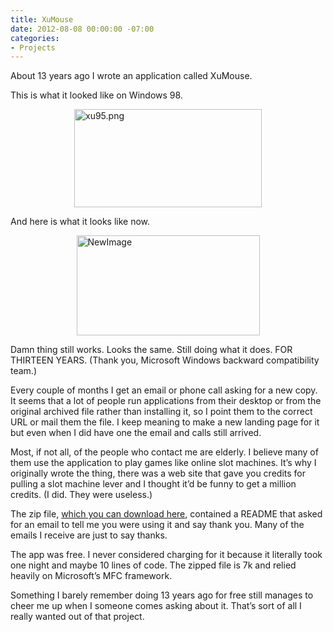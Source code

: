 ```yaml
---
title: XuMouse
date: 2012-08-08 00:00:00 -07:00
categories:
- Projects
---
```


<p>About 13 years ago I wrote an application called XuMouse.</p>

<p>This is what it looked like on Windows 98.</p>

<p><img style="display:block; margin-left:auto; margin-right:auto;" src="http://torrez.typepad.com/.a/6a00d8341bfc1653ef0176171a0a42970c-pi" alt="xu95.png" title="xu95.png" border="0" width="300" height="157" /></p>

<p>And here is what it looks like now.</p>

<p><img style="display:block; margin-left:auto; margin-right:auto;" src="http://torrez.typepad.com/.a/6a00d8341bfc1653ef0176171a0a4f970c-pi" alt="NewImage" title="Now.png" border="0" width="293" height="160" /></p>

<p>Damn thing still works. Looks the same. Still doing what it does. FOR THIRTEEN YEARS. (Thank you, Microsoft Windows backward compatibility team.)</p>

<p>Every couple of months I get an email or phone call asking for a new copy. It seems that a lot of people run applications from their desktop or from the original archived file rather than installing it, so I point them to the correct URL or mail them the file. I keep meaning to make a new landing page for it but even when I did have one the email and calls still arrived.</p>

<p>Most, if not all, of the people who contact me are elderly. I believe many of them use the application to play games like online slot machines. It’s why I originally wrote the thing, there was a web site that gave you credits for pulling a slot machine lever and I thought it’d be funny to get a million credits. (I did. They were useless.)</p>

<p>The zip file, <a href="http://torrez.org/static/files/XuMouse.zip">which you can download here</a>, contained a README that asked for an email to tell me you were using it and say thank you. Many of the emails I receive are just to say thanks.</p>

<p>The app was free. I never considered charging for it because it literally took one night and maybe 10 lines of code. The zipped file is 7k and relied heavily on Microsoft’s MFC framework.</p>

<p>Something I barely remember doing 13 years ago for free still manages to cheer me up when I someone comes asking about it. That’s sort of all I really wanted out of that project.</p>
